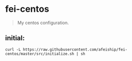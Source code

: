 # fei-centos
> My centos configuration.

## initial:
```shell
curl -L https://raw.githubusercontent.com/afeiship/fei-centos/master/src/initialize.sh | sh
```
